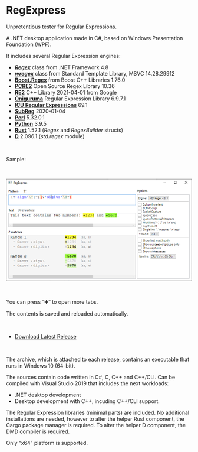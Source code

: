 # RegExpress
Unpretentious tester for Regular Expressions.

A .NET desktop application made in C#, based on Windows Presentation Foundation (WPF).

It includes several Regular Expression engines:

* **[_Regex_](https://docs.microsoft.com/en-us/dotnet/api/system.text.regularexpressions.regex?view=netframework-4.8)** class from .NET Framework 4.8
* **[_wregex_](https://docs.microsoft.com/en-us/cpp/standard-library/regex)** class from Standard Template Library, MSVC 14.28.29912
* **[Boost.Regex](https://www.boost.org/doc/libs/1_75_0/libs/regex/doc/html/index.html)** from Boost C++ Libraries 1.76.0
* **[PCRE2](https://pcre.org/)** Open Source Regex Library 10.36
* **[RE2](https://github.com/google/re2)** C++ Library 2021-04-01 from Google
* **[Oniguruma](https://github.com/kkos/oniguruma)** Regular Expression Library 6.9.7.1
* **[ICU Regular Expressions](http://site.icu-project.org/)** 69.1
* **[SubReg](https://github.com/mattbucknall/subreg)** 2020-01-04
* **[Perl](http://strawberryperl.com/)** 5.32.0.1
* **[Python](https://www.python.org/)** 3.9.5
* **[Rust](https://docs.rs/regex)** 1.52.1 (*Regex* and *RegexBuilder* structs)
* **[D](https://dlang.org/articles/regular-expression.html)** 2.096.1 (*std.regex* module)

<br/>

Sample:

<br/>


![Screenshot of RegExpress](Misc/Screenshot2.png)

<br/>

You can press “➕” to open more tabs.

The contents is saved and reloaded automatically.

<br/>

* [Download Latest Release](https://github.com/Viorel/RegExpress/releases)

<br/>

The archive, which is attached to each release, contains an executable that runs in Windows 10 (64-bit).

The sources contain code written in C#, C, C++ and C++/CLI. Can be compiled with Visual Studio 2019 that includes the next workloads:

* .NET desktop development
* Desktop development with C++, incuding C++/CLI support.

The Regular Expression libraries (minimal parts) are included. No additional installations are needed, however to alter the helper Rust component, the Cargo package manager is required. To alter the helper D component, the DMD compiler is required.

Only “x64” platform is supported.

<br/>

